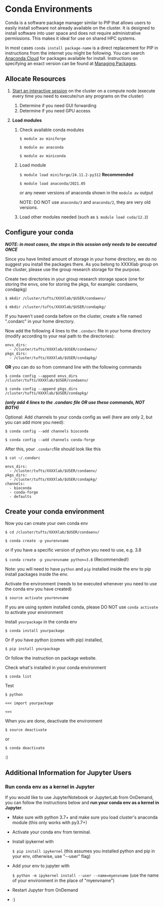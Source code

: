 # Conda Environments

Conda is a software package manager similar to PIP that allows users to easily install software not already available on the cluster. It is designed to install software into user space and does not require administrative permissions. This makes it ideal for use on shared HPC systems.

In most cases `conda install package-name` is a direct replacement for PIP in instructions from the internet you might be following. You can search [Anaconda Cloud](https://anaconda.org/search) for packages available for install. Instructions on specifying an exact version can be found at [Managing Packages](https://docs.conda.io/projects/conda/en/latest/user-guide/tasks/manage-pkgs.html).

## Allocate Resources

1. [Start an interactive session](../slurm/interactive) on the cluster on a compute node (execute every time you need to execute/run any programs on the cluster)

   1. Determine if you need GUI forwarding
   1. Determine if you need GPU access

1. **Load modules**

   1. Check available conda modules

      `$ module av miniforge`

      `$ module av anaconda`

      `$ module av miniconda`

   1. Load module

      `$ module load miniforge/24.11.2-py312` **Recommended**

      `$ module load anaconda/2021.05`

      or any newer versions of anaconda shown in the `module av` output

      NOTE: DO NOT use `anaconda/3` and `anaconda/2`, they are very old versions.

   1. Load other modules needed (such as `$ module load cuda/12.2`)

## Configure your conda

**_NOTE: in most cases, the steps in this session only needs to be executed ONCE_**

Since you have limited amount of storage in your home directory, we do no suggest you install the packages there. As you belong to XXXXlab group on the cluster, please use the group research storage for the purpose.

Create two directories in your group research storage space (one for storing the envs, one for storing the pkgs, for example: condaenv, condapkg)

`$ mkdir /cluster/tufts/XXXXlab/$USER/condaenv/`

`$ mkdir /cluster/tufts/XXXXlab/$USER/condapkg/`

If you haven't used conda before on the cluster, create a file named ".condarc" in your home directory.

Now add the following 4 lines to the `.condarc` file in your home directory (modify according to your real path to the directories):

```
envs_dirs:
  - /cluster/tufts/XXXXlab/$USER/condaenv/
pkgs_dirs:
  - /cluster/tufts/XXXXlab/$USER/condapkg/
```

**OR** you can do so from command line with the following commands

`$ conda config --append envs_dirs /cluster/tufts/XXXXlab/$USER/condaenv/`

`$ conda config --append pkgs_dirs /cluster/tufts/XXXXlab/$USER/condapkg/`

**_(only add 4 lines to the .condarc file OR use these commands, NOT BOTH)_**

Optional: Add channels to your conda config as well (here are only 2, but you can add more you need):

`$ conda config --add channels bioconda`

`$ conda config --add channels conda-forge`

After this, your `.condarc`file should look like this

`$ cat ~/.condarc`

```
envs_dirs:
  - /cluster/tufts/XXXXlab/$USER/condaenv/
pkgs_dirs:
  - /cluster/tufts/XXXXlab/$USER/condapkg/
channels:
  - bioconda
  - conda-forge
  - defaults
```

## Create your conda environment

Now you can create your own conda env

`$ cd /cluster/tufts/XXXXlab/$USER/condaenv/`

`$ conda create -p yourenvname`

or if you have a specific version of python you need to use, e.g. 3.8

`$ conda create -p yourenvname python=3.8` (Recommended!)

Note: you will need to have `python` and `pip` installed inside the env to pip install packages inside the env.

Activate the environment (needs to be executed whenever you need to use the conda env you have created)

`$ source activate yourenvname`

If you are using system installed conda, please DO NOT use `conda activate` to activate your environment

Install `yourpackage` in the conda env

`$ conda install yourpackage`

Or if you have python (comes with pip) installed,

`$ pip install yourpackage`

Or follow the instruction on package website.

Check what's installed in your conda environment

`$ conda list`

Test

`$ python`

`<<< import yourpackage`

`<<<`

When you are done, deactivate the environment

`$ source deactivate`

or

`$ conda deactivate`

:)

## Additional Information for Jupyter Users

### Run conda env as a kernel in Jupyter

If you would like to use JupyterNotebook or JupyterLab from OnDemand, you can follow the instructions below and **run your conda env as a kernel in Jupyter**.

- Make sure with python 3.7+ and make sure you load cluster's anaconda module (this only works with py3.7+)

- Activate your conda env from terminal.

- Install ipykernel with

  `$ pip install ipykernel` (this assumes you installed python and pip in your env, otherwise, use "--user" flag)

- Add your env to jupyter with

  `$ python -m ipykernel install --user --name=myenvname` (use the name of your environment in the place of "myenvname")

- Restart Jupyter from OnDemand

- :)
